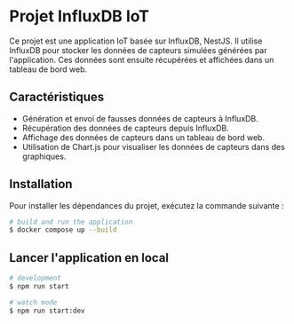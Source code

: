 # Projet InfluxDB IoT

Ce projet est une application IoT basée sur InfluxDB, NestJS. Il utilise InfluxDB pour stocker les données de capteurs simulées générées par l'application. Ces données sont ensuite récupérées et affichées dans un tableau de bord web.

## Caractéristiques

- Génération et envoi de fausses données de capteurs à InfluxDB.
- Récupération des données de capteurs depuis InfluxDB.
- Affichage des données de capteurs dans un tableau de bord web.
- Utilisation de Chart.js pour visualiser les données de capteurs dans des graphiques.

## Installation

Pour installer les dépendances du projet, exécutez la commande suivante :

```bash
# build and run the application
$ docker compose up --build
```

## Lancer l'application en local

```bash
# development
$ npm run start

# watch mode
$ npm run start:dev
```
